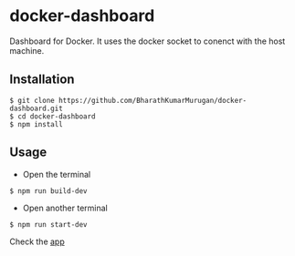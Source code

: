 # docker-dashboard

Dashboard for Docker. It uses the docker socket to conenct with the host machine.

## Installation
```console
$ git clone https://github.com/BharathKumarMurugan/docker-dashboard.git
$ cd docker-dashboard
$ npm install
```

## Usage
* Open the terminal
```console
$ npm run build-dev
```
* Open another terminal
```console
$ npm run start-dev
```
Check the [app](http://localhost:3000) 
